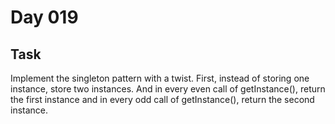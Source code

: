 # Day 019

## Task

Implement the singleton pattern with a twist. First, instead of storing one instance, store two instances. And in every even call of getInstance(), return the first instance and in every odd call of getInstance(), return the second instance.
